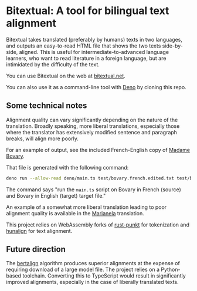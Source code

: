 # Bitextual: A tool for bilingual text alignment

Bitextual takes translated (preferably by humans) texts in two languages, and
outputs an easy-to-read HTML file that shows the two texts side-by-side,
aligned. This is useful for intermediate-to-advanced language learners, who want
to read literature in a foreign language, but are intimidated by the difficulty
of the text.

You can use Bitextual on the web at [bitextual.net](https://bitextual.net).

You can also use it as a command-line tool with [Deno](https://deno.com/runtime) by
cloning this repo.

## Some technical notes

Alignment quality can vary significantly depending on the nature of the
translation. Broadly speaking, more liberal translations, especially those where
the translator has extensively modified sentence and paragraph breaks, will
align more poorly.

For an example of output, see the included French-English copy of
[Madame Bovary](https://htmlpreview.github.io/?https://github.com/wydengyre/bitextual/blob/main/test/bovary.aligned.html).

That file is generated with the following command:

```sh
deno run --allow-read deno/main.ts test/bovary.french.edited.txt test/bovary.english.edited.txt > test/bovary.aligned.html
```

The command says "run the `main.ts` script on Bovary in French (source) and Bovary in English (target)
target file."

An example of a somewhat more liberal translation leading to poor alignment
quality is available in the
[Marianela](https://htmlpreview.github.io/?https://github.com/wydengyre/bitextual/blob/main/test/marianela.aligned.html)
translation.

This project relies on WebAssembly forks of
[rust-punkt](https://github.com/wydengyre/rust-punkt) for tokenization and
[hunalign](https://github.com/wydengyre/hunalign) for text alignment.

## Future direction

The [bertalign](https://github.com/wydengyre/bertalign) algorithm produces
superior alignments at the expense of requiring download of a large model file.
The project relies on a Python-based toolchain. Converting this to TypeScript
would result in significantly improved alignments, especially in the case of
liberally translated texts.
